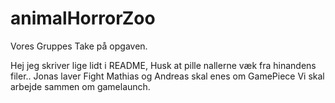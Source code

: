 # animalHorrorZoo
Vores Gruppes Take på opgaven.

Hej jeg skriver lige lidt i README, 
Husk at pille nallerne væk fra hinandens filer.. 
Jonas laver Fight
Mathias og Andreas skal enes om GamePiece
Vi skal arbejde sammen om gamelaunch. 

